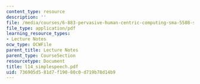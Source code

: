 ```yaml
---
content_type: resource
description: ''
file: /media/courses/6-883-pervasive-human-centric-computing-sma-5508-spring-2006/736905d581d7f19080c0d719b78d14b9_l14_simplespeech.pdf
file_type: application/pdf
learning_resource_types:
- Lecture Notes
ocw_type: OCWFile
parent_title: Lecture Notes
parent_type: CourseSection
resourcetype: Document
title: l14_simplespeech.pdf
uid: 736905d5-81d7-f190-80c0-d719b78d14b9
---
```

